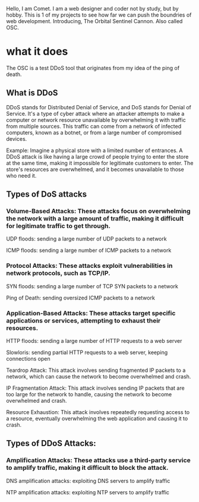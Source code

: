 Hello, I am Comet. I am a web designer and coder not by study, but by hobby. This is 1 of my projects to see how far we can push the boundries of web development. Introducing, The Orbital Sentinel Cannon. Also called OSC.

# what it does

The OSC is a test DDoS tool that originates from my idea of the ping of death.

## What is DDoS

DDoS stands for Distributed Denial of Service, and DoS stands for Denial of Service. It's a type of cyber attack where an attacker attempts to make a computer or network resource unavailable by overwhelming it with traffic from multiple sources. This traffic can come from a network of infected computers, known as a botnet, or from a large number of compromised devices.

Example:
Imagine a physical store with a limited number of entrances. A DDoS attack is like having a large crowd of people trying to enter the store at the same time, making it impossible for legitimate customers to enter. The store's resources are overwhelmed, and it becomes unavailable to those who need it.

## Types of DoS attacks

### Volume-Based Attacks: These attacks focus on overwhelming the network with a large amount of traffic, making it difficult for legitimate traffic to get through.

UDP floods: sending a large number of UDP packets to a network

ICMP floods: sending a large number of ICMP packets to a network

### Protocol Attacks: These attacks exploit vulnerabilities in network protocols, such as TCP/IP.

SYN floods: sending a large number of TCP SYN packets to a network

Ping of Death: sending oversized ICMP packets to a network

### Application-Based Attacks: These attacks target specific applications or services, attempting to exhaust their resources. 

HTTP floods: sending a large number of HTTP requests to a web server

Slowloris: sending partial HTTP requests to a web server, keeping connections open

Teardrop Attack: This attack involves sending fragmented IP packets to a network, which can cause the network to become overwhelmed and crash.

IP Fragmentation Attack: This attack involves sending IP packets that are too large for the network to handle, causing the network to become overwhelmed and crash.

Resource Exhaustion: This attack involves repeatedly requesting access to a resource, eventually overwhelming the web application and causing it to crash.

## Types of DDoS Attacks:

### Amplification Attacks: These attacks use a third-party service to amplify traffic, making it difficult to block the attack.

DNS amplification attacks: exploiting DNS servers to amplify traffic

NTP amplification attacks: exploiting NTP servers to amplify traffic
